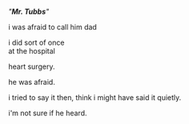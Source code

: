 *"**Mr. Tubbs**"*

i was afraid to call him dad 

i did sort of once   
at the hospital 

heart surgery. 

he was afraid. 

i tried to say it then, think i might have said it quietly. 

i'm not sure if he heard.
